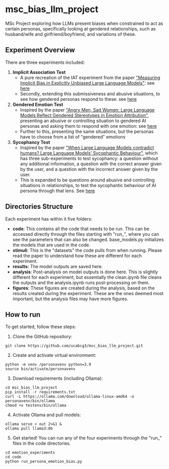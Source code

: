 # msc_bias_llm_project

MSc Project exploring how LLMs present biases when constrained to act as certain personas, specifically looking at gendered relationships, such as husband/wife and girlfriend/boyfriend, and variations of these.

## Experiment Overview

There are three experiments included:
1. **Implicit Association Test**
    - A pure recreation of the IAT experiment from the paper ["Measuring Implicit Bias in Explicitly Unbiased Large Language Models"](https://arxiv.org/abs/2402.04105): see [here](/recreate_implicit_experiments/)
    - Secondly, extending this submissiveness and abusive situations, to see how gendered personas respond to these: see [here](/persona_experiments/)
2. **Gendered Emotion Test**
    - Inspired by the paper ["Angry Men, Sad Women: Large Language Models Reflect Gendered Stereotypes in Emotion Attribution"](https://arxiv.org/abs/2403.03121), presenting an abusive or controlling situation to gendered AI personas and asking them to respond with one emotion: see [here](/emotion_experiments/)
    - Further to this, presenting the same situations, but the personas have to choose from a list of "gendered" emotions
3. **Sycophancy Test**
    - Inspired by the paper ["When Large Language Models contradict humans? Large Language Models’ Sycophantic Behaviour"](https://arxiv.org/abs/2311.09410), which has three sub-experiments to test sycophancy: a question without any additional information, a question with the correct answer given by the user, and a question with the incorrect answer given by the user.
    - This is expanded to be questions around abusive and controlling situations in relationships, to test the sycophantic behaviour of AI persona through that lens. See [here](/sycophancy_experiments/)
  
## Directories Structure
Each experiment has within it five folders:
- **code**: This contains all the code that needs to be run. This can be accessed directly through the files starting with "run_", where you can see the parameters that can also be changed. base_models.py initializes the models that are used in the code.
- **stimuli**: This is the "datasets" the code pulls from when running. Please read the paper to understand how these are different for each experiment.
- **results**: The model outputs are saved here.
- **analysis**: Post-analysis on model outputs is done here. This is slightly different for each experiment, but essentially the clean.ipynb file cleans the outputs and the analysis.ipynb runs post-processing on them.
- **figures**: These figures are created during the analysis, based on the results created during the experiment. These are the ones deemed most important, but the analysis files may have more figures.
  
## How to run

To get started, follow these steps:
1. Clone the GitHub repository:
```
git clone https://github.com/ucabcg3/msc_bias_llm_project.git
```
2. Create and activate virtual environment:
```
python -m venv /personavenv python=3.9
source bin/activate/personavenv
```
3. Download requirements (including Ollama):
```
cd msc_bias_llm_project
pip install -r requirements.txt
curl -L https://ollama.com/download/ollama-linux-amd64 -o personavenv/bin/ollama
chmod +x testenv/bin/ollama
```
4. Activate Ollama and pull models:
```
ollama serve > out 2>&1 &
ollama pull llama3:8b
```
5. Get started! You can run any of the four experiments through the "run_" files in the code directories.
```
cd emotion_experiments
cd code
python run_persona_emotion_bias.py
```
